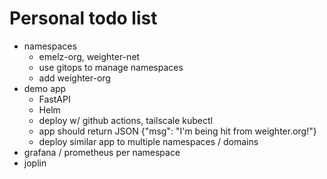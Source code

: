 # Personal todo list
* namespaces
  * emelz-org, weighter-net
  * use gitops to manage namespaces
  * add weighter-org
* demo app
  * FastAPI
  * Helm
  * deploy w/ github actions, tailscale kubectl
  * app should return JSON {"msg": "I'm being hit from weighter.org!"}
  * deploy similar app to multiple namespaces / domains  
* grafana / prometheus per namespace
* joplin